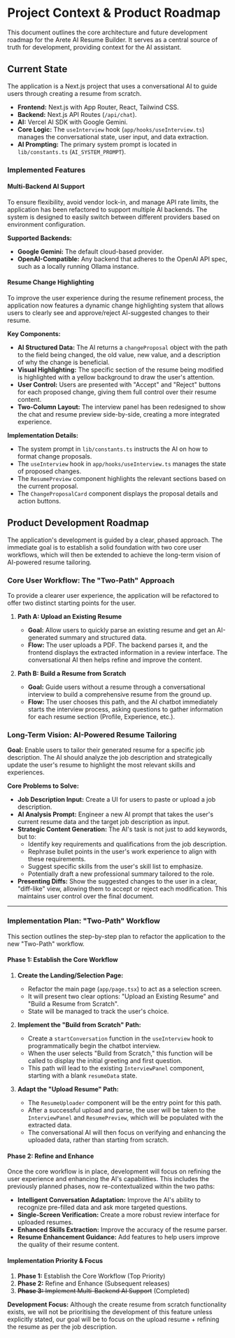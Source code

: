 # Project Context & Product Roadmap

This document outlines the core architecture and future development roadmap for the Arete AI Resume Builder. It serves as a central source of truth for development, providing context for the AI assistant.

## Current State

The application is a Next.js project that uses a conversational AI to guide users through creating a resume from scratch.

- **Frontend:** Next.js with App Router, React, Tailwind CSS.
- **Backend:** Next.js API Routes (`/api/chat`).
- **AI:** Vercel AI SDK with Google Gemini.
- **Core Logic:** The `useInterview` hook (`app/hooks/useInterview.ts`) manages the conversational state, user input, and data extraction.
- **AI Prompting:** The primary system prompt is located in `lib/constants.ts` (`AI_SYSTEM_PROMPT`).

### Implemented Features

#### Multi-Backend AI Support

To ensure flexibility, avoid vendor lock-in, and manage API rate limits, the application has been refactored to support multiple AI backends. The system is designed to easily switch between different providers based on environment configuration.

**Supported Backends:**

- **Google Gemini:** The default cloud-based provider.
- **OpenAI-Compatible:** Any backend that adheres to the OpenAI API spec, such as a locally running Ollama instance.

#### Resume Change Highlighting

To improve the user experience during the resume refinement process, the application now features a dynamic change highlighting system that allows users to clearly see and approve/reject AI-suggested changes to their resume.

**Key Components:**

- **AI Structured Data:** The AI returns a `changeProposal` object with the path to the field being changed, the old value, new value, and a description of why the change is beneficial.
- **Visual Highlighting:** The specific section of the resume being modified is highlighted with a yellow background to draw the user's attention.
- **User Control:** Users are presented with "Accept" and "Reject" buttons for each proposed change, giving them full control over their resume content.
- **Two-Column Layout:** The interview panel has been redesigned to show the chat and resume preview side-by-side, creating a more integrated experience.

**Implementation Details:**
- The system prompt in `lib/constants.ts` instructs the AI on how to format change proposals.
- The `useInterview` hook in `app/hooks/useInterview.ts` manages the state of proposed changes.
- The `ResumePreview` component highlights the relevant sections based on the current proposal.
- The `ChangeProposalCard` component displays the proposal details and action buttons.

## Product Development Roadmap

The application's development is guided by a clear, phased approach. The immediate goal is to establish a solid foundation with two core user workflows, which will then be extended to achieve the long-term vision of AI-powered resume tailoring.

### Core User Workflow: The "Two-Path" Approach

To provide a clearer user experience, the application will be refactored to offer two distinct starting points for the user.

1. **Path A: Upload an Existing Resume**
   - **Goal:** Allow users to quickly parse an existing resume and get an AI-generated summary and structured data.
   - **Flow:** The user uploads a PDF. The backend parses it, and the frontend displays the extracted information in a review interface. The conversational AI then helps refine and improve the content.

2. **Path B: Build a Resume from Scratch**
   - **Goal:** Guide users without a resume through a conversational interview to build a comprehensive resume from the ground up.
   - **Flow:** The user chooses this path, and the AI chatbot immediately starts the interview process, asking questions to gather information for each resume section (Profile, Experience, etc.).

### Long-Term Vision: AI-Powered Resume Tailoring

**Goal:** Enable users to tailor their generated resume for a specific job description. The AI should analyze the job description and strategically update the user's resume to highlight the most relevant skills and experiences.

**Core Problems to Solve:**
- **Job Description Input:** Create a UI for users to paste or upload a job description.
- **AI Analysis Prompt:** Engineer a new AI prompt that takes the user's current resume data and the target job description as input.
- **Strategic Content Generation:** The AI's task is not just to add keywords, but to:
    - Identify key requirements and qualifications from the job description.
    - Rephrase bullet points in the user's work experience to align with these requirements.
    - Suggest specific skills from the user's skill list to emphasize.
    - Potentially draft a new professional summary tailored to the role.
- **Presenting Diffs:** Show the suggested changes to the user in a clear, "diff-like" view, allowing them to accept or reject each modification. This maintains user control over the final document.

---

### Implementation Plan: "Two-Path" Workflow

This section outlines the step-by-step plan to refactor the application to the new "Two-Path" workflow.

#### **Phase 1: Establish the Core Workflow**

1.  **Create the Landing/Selection Page:**
    -   Refactor the main page (`app/page.tsx`) to act as a selection screen.
    -   It will present two clear options: "Upload an Existing Resume" and "Build a Resume from Scratch".
    -   State will be managed to track the user's choice.

2.  **Implement the "Build from Scratch" Path:**
    -   Create a `startConversation` function in the `useInterview` hook to programmatically begin the chatbot interview.
    -   When the user selects "Build from Scratch," this function will be called to display the initial greeting and first question.
    -   This path will lead to the existing `InterviewPanel` component, starting with a blank `resumeData` state.

3.  **Adapt the "Upload Resume" Path:**
    -   The `ResumeUploader` component will be the entry point for this path.
    -   After a successful upload and parse, the user will be taken to the `InterviewPanel` and `ResumePreview`, which will be populated with the extracted data.
    -   The conversational AI will then focus on verifying and enhancing the uploaded data, rather than starting from scratch.

#### **Phase 2: Refine and Enhance**

Once the core workflow is in place, development will focus on refining the user experience and enhancing the AI's capabilities. This includes the previously planned phases, now re-contextualized within the two paths:

- **Intelligent Conversation Adaptation:** Improve the AI's ability to recognize pre-filled data and ask more targeted questions.
- **Single-Screen Verification:** Create a more robust review interface for uploaded resumes.
- **Enhanced Skills Extraction:** Improve the accuracy of the resume parser.
- **Resume Enhancement Guidance:** Add features to help users improve the quality of their resume content.

#### **Implementation Priority & Focus**

1. **Phase 1:** Establish the Core Workflow (Top Priority)
2. **Phase 2:** Refine and Enhance (Subsequent releases)
3. ~~**Phase 3:** Implement Multi-Backend AI Support~~ (Completed)

**Development Focus:** Although the create resume from scratch functionality exists, we will not be prioritising the development of this feature unless explicitly stated, our goal will be to focus on the upload resume + refining the resume as per the job description.
